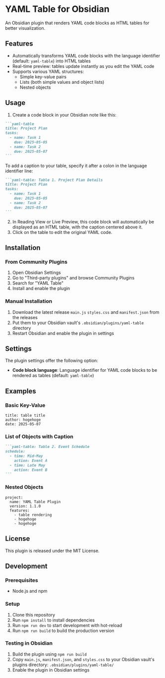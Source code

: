 # YAML Table for Obsidian

An Obsidian plugin that renders YAML code blocks as HTML tables for better visualization.

## Features

- Automatically transforms YAML code blocks with the language identifier (default: `yaml-table`) into HTML tables
- Real-time preview: tables update instantly as you edit the YAML code
- Supports various YAML structures:
  - Simple key-value pairs
  - Lists (both simple values and object lists)
  - Nested objects

## Usage

1. Create a code block in your Obsidian note like this:

````markdown
```yaml-table
title: Project Plan
tasks:
  - name: Task 1
    due: 2025-05-05
  - name: Task 2
    due: 2025-05-07
```
````

   To add a caption to your table, specify it after a colon in the language identifier line:

````markdown
```yaml-table: Table 1. Project Plan Details
title: Project Plan
tasks:
  - name: Task 1
    due: 2025-05-05
  - name: Task 2
    due: 2025-05-07
```
````

2. In Reading View or Live Preview, this code block will automatically be displayed as an HTML table, with the caption centered above it.
3. Click on the table to edit the original YAML code.

## Installation

### From Community Plugins
1. Open Obsidian Settings
2. Go to "Third-party plugins" and browse Community Plugins
3. Search for "YAML Table"
4. Install and enable the plugin

### Manual Installation
1. Download the latest release `main.js` `styles.css` and `manifest.json` from the releases
2. Put them to your Obsidian vault's `.obsidian/plugins/yaml-table` directory
3. Restart Obsidian and enable the plugin in settings

## Settings

The plugin settings offer the following option:

- **Code block language**: Language identifier for YAML code blocks to be rendered as tables (default: `yaml-table`)

## Examples

### Basic Key-Value

```yaml-table
title: table title
author: hogehoge
date: 2025-05-07
```

### List of Objects with Caption

````markdown
```yaml-table: Table 2. Event Schedule
schedule:
  - time: Mid-May
    action: Event A
  - time: Late May
    action: Event B
```
````

### Nested Objects

```yaml-table
project:
  name: YAML Table Plugin
  version: 1.1.0
  features:
    - table rendering
    - hogehoge
    - hogehoge
```

## License

This plugin is released under the MIT License.

## Development

### Prerequisites
- Node.js and npm

### Setup
1. Clone this repository
2. Run `npm install` to install dependencies
3. Run `npm run dev` to start development with hot-reload
4. Run `npm run build` to build the production version

### Testing in Obsidian
1. Build the plugin using `npm run build`
2. Copy `main.js`, `manifest.json`, and `styles.css` to your Obsidian vault's plugins directory:
   `.obsidian/plugins/yaml-table/`
3. Enable the plugin in Obsidian settings
